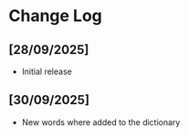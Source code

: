 # Change Log

## [28/09/2025]

- Initial release

## [30/09/2025]

- New words where added to the dictionary